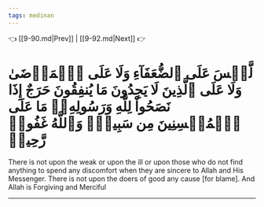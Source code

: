 ```yaml
---
tags: medinan
---
```


👈 [[9-90.md|Prev]] | [[9-92.md|Next]] 👉

# لَّيۡسَ عَلَى ٱلضُّعَفَآءِ وَلَا عَلَى ٱلۡمَرۡضَىٰ وَلَا عَلَى ٱلَّذِينَ لَا يَجِدُونَ مَا يُنفِقُونَ حَرَجٌ إِذَا نَصَحُواْ لِلَّهِ وَرَسُولِهِۦۚ مَا عَلَى ٱلۡمُحۡسِنِينَ مِن سَبِيلٖۚ وَٱللَّهُ غَفُورٞ رَّحِيمٞ

There is not upon the weak or upon the ill or upon those who do not find anything to spend any discomfort when they are sincere to Allah and His Messenger. There is not upon the doers of good any cause [for blame]. And Allah is Forgiving and Merciful

---

